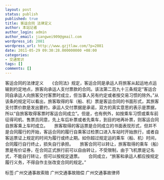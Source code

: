 ```yaml
---
layout: post
status: publish
published: true
title: 客运合同 法律定义
author: 本站记者
author_login: admin
author_email: jiangwei909@gmail.com
wordpress_id: 2081
wordpress_url: http://www.gzjtlaw.com/?p=2081
date: 2011-05-29 09:30:28.000000000 +08:00
categories:
- 交通常识
tags: []
comments: []
---
```

客运合同的法律定义　　《合同法》规定，客运合同是承运人将旅客从起运地点运输到约定地点，旅客向承运人支付票款的合同。该法第二百九十三条规定&ldquo;客运合同自承运人向旅客交付客票时成立，但当事人另有约定或者按交易习惯的除外。&rdquo;从该条的规定可以看出，旅客取得的车（船、机）票是客运合同的书面形式，其旅客支付票价款是发出要约，承运人交付票据是承诺，双方的真实意思的表示是票据，所以&ldquo;自旅客取得客票时客运合同成立&rdquo;。但是，也有例外，如按乘车习惯或乘车前征得司机、售票员同意，先上车后补票或者先乘车，到目的地再补票，则客运合同自旅客乘上车时成立。　　旅客取得的客运票是合同成立的书面表现形式，但并不是合同履行的开始，客运合同的履行自乘客过检票口进入车站时开始旅行，或者自客运票证上规定的时间为履行或终止期。如你超过规定运的乘车（船、机）时间，合同履行自行终止，损失自行承担。　　旅客合同可以转让，旅客取得的乘车（船）票是有价证券，在合同正式旅行前可以自由转让，不受限制，由于飞机票是记名式，不能自行转让，但可以按规定退票。　　合同成立，&ldquo;旅客和承运人都应按规定履行义务，不得自作主张改变合同的规定。&rdquo;标签:广州交通事故索赔 广州交通事故赔偿 广州交通事故律师
